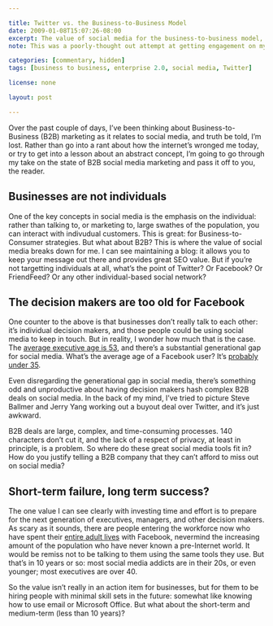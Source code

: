 ```yaml
---

title: Twitter vs. the Business-to-Business Model
date: 2009-01-08T15:07:26-08:00
excerpt: The value of social media for the business-to-business model, especially as we start to look at who participates in social media and who the decision makers are, is unclear. What do you think?
note: This was a poorly-thought out attempt at getting engagement on my blog.

categories: [commentary, hidden]
tags: [business to business, enterprise 2.0, social media, Twitter]

license: none

layout: post

---
```


Over the past couple of days, I’ve been thinking about Business-to-Business (B2B) marketing as it relates to social media, and truth be told, I’m lost. Rather than go into a rant about how the internet’s wronged me today, or try to get into a lesson about an abstract concept, I’m going to go through my take on the state of B2B social media marketing and pass it off to you, the reader.

## Businesses are not individuals

One of the key concepts in social media is the emphasis on the individual: rather than talking to, or marketing to, large swathes of the population, you can interact with indivudual customers. This is great: for Business-to-Consumer strategies. But what about B2B? This is where the value of social media breaks down for me. I can see maintaining a blog: it allows you to keep your message out there and provides great SEO value. But if you’re not targetting individuals at all, what’s the point of Twitter? Or Facebook? Or FriendFeed? Or any other individual-based social network?

## The decision makers are too old for Facebook

One counter to the above is that businesses don’t really talk to each other: it’s individual decision makers, and those people could be using social media to keep in touch. But in reality, I wonder how much that is the case. The [average executive age is 53][1], and there’s a substantial generational gap for social media. What’s the average age of a Facebook user? It’s [probably under 35][2].

Even disregarding the generational gap in social media, there’s something odd and unproductive about having decision makers hash complex B2B deals on social media. In the back of my mind, I’ve tried to picture Steve Ballmer and Jerry Yang working out a buyout deal over Twitter, and it’s just awkward.

B2B deals are large, complex, and time-consuming processes. 140 characters don’t cut it, and the lack of a respect of privacy, at least in principle, is a problem. So where do these great social media tools fit in? How do you justify telling a B2B company that they can’t afford to miss out on social media?

## Short-term failure, long term success?

The one value I can see clearly with investing time and effort is to prepare for the next generation of executives, managers, and other decision makers. As scary as it sounds, there are people entering the workforce now who have spent their [entire adult lives][3] with Facebook, nevermind the increasing amount of the population who have never known a pre-Internet world. It would be remiss not to be talking to them using the same tools they use. But that’s in 10 years or so: most social media addicts are in their 20s, or even younger; most executives are over 40.

So the value isn’t really in an action item for businesses, but for them to be hiring people with minimal skill sets in the future: somewhat like knowing how to use email or Microsoft Office. But what about the short-term and medium-term (less than 10 years)?

[1]: http://www.springerlink.com/content/l6166715852g18h3/ "CEO Age and Top Executive Pay: A UK Empirical Study"
[2]: http://techcrunch.com/2007/07/06/facebook-users-up-89-over-last-year-demographic-shift/ "Facebook Users Up 89% Over Last Year; Demographic Shift"
[3]: http://www.cbc.ca/news2/background/tech/facebook-generation.html "The Facebook generation: Changing the meaning of privacy"
